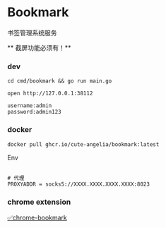 # Bookmark

书签管理系统服务

** 截屏功能必须有！**

### dev

```shell
cd cmd/bookmark && go run main.go

open http://127.0.0.1:38112

username:admin
password:admin123

```

### docker

```bash
docker pull ghcr.io/cute-angelia/bookmark:latest
```

Env

```shell

# 代理
PROXYADDR = socks5://XXXX.XXXX.XXXX.XXXX:8023

```

### chrome extension

[✅chrome-bookmark](https://github.com/cute-angelia/chrome-bookmark)
